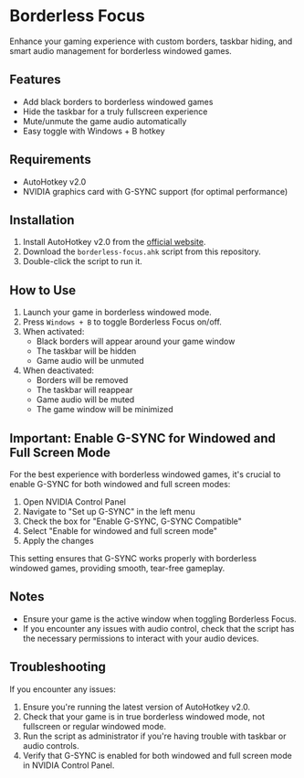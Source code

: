 # Borderless Focus

Enhance your gaming experience with custom borders, taskbar hiding, and smart audio management for borderless windowed games.

## Features

- Add black borders to borderless windowed games
- Hide the taskbar for a truly fullscreen experience
- Mute/unmute the game audio automatically
- Easy toggle with Windows + B hotkey

## Requirements

- AutoHotkey v2.0
- NVIDIA graphics card with G-SYNC support (for optimal performance)

## Installation

1. Install AutoHotkey v2.0 from the [official website](https://www.autohotkey.com/).
2. Download the `borderless-focus.ahk` script from this repository.
3. Double-click the script to run it.

## How to Use

1. Launch your game in borderless windowed mode.
2. Press `Windows + B` to toggle Borderless Focus on/off.
3. When activated:
   - Black borders will appear around your game window
   - The taskbar will be hidden
   - Game audio will be unmuted
4. When deactivated:
   - Borders will be removed
   - The taskbar will reappear
   - Game audio will be muted
   - The game window will be minimized
  
## Important: Enable G-SYNC for Windowed and Full Screen Mode

For the best experience with borderless windowed games, it's crucial to enable G-SYNC for both windowed and full screen modes:

1. Open NVIDIA Control Panel
2. Navigate to "Set up G-SYNC" in the left menu
3. Check the box for "Enable G-SYNC, G-SYNC Compatible"
4. Select "Enable for windowed and full screen mode"
5. Apply the changes

This setting ensures that G-SYNC works properly with borderless windowed games, providing smooth, tear-free gameplay.

## Notes

- Ensure your game is the active window when toggling Borderless Focus.
- If you encounter any issues with audio control, check that the script has the necessary permissions to interact with your audio devices.

## Troubleshooting

If you encounter any issues:
1. Ensure you're running the latest version of AutoHotkey v2.0.
2. Check that your game is in true borderless windowed mode, not fullscreen or regular windowed mode.
3. Run the script as administrator if you're having trouble with taskbar or audio controls.
4. Verify that G-SYNC is enabled for both windowed and full screen mode in NVIDIA Control Panel.
